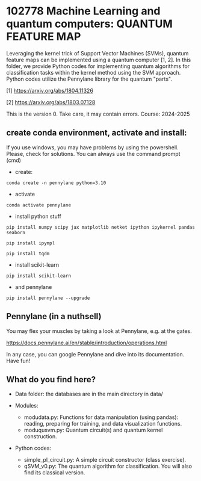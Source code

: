 # 102778 Machine Learning and quantum computers: QUANTUM FEATURE MAP 

Leveraging the kernel trick of Support Vector Machines (SVMs), quantum feature maps can be implemented using a quantum computer [1, 2]. In this folder, we provide Python codes for implementing quantum algorithms for classification tasks within the kernel method using the SVM approach. Python codes utilize the Pennylane library for the quantum "parts".

[1] https://arxiv.org/abs/1804.11326

[2] https://arxiv.org/abs/1803.07128

This is the version 0.  Take care, it may contain errors. 
Course: 2024-2025 

## create conda environment,  activate and install:

If you use windows, you may have problems by using the powershell.  Please, check for solutions.  You can always use the command prompt (cmd) 
* create:
```
conda create -n pennylane python=3.10
```

* activate
```
conda activate pennylane
```
* install python stuff
```
pip install numpy scipy jax matplotlib netket ipython ipykernel pandas seaborn

pip install ipympl

pip install tqdm
```
* install scikit-learn 
```
pip install scikit-learn
```
* and pennylane
```
pip install pennylane --upgrade
```
## Pennylane (in a nuthsell)

You may flex your muscles by taking a look at Pennylane, e.g. at the gates.

https://docs.pennylane.ai/en/stable/introduction/operations.html

In any case, you can google Pennylane and dive into its documentation. Have fun!





## What do you find here?

* Data folder:   the databases are in the main directory in data/


* Modules:

    - modudata.py: Functions for data manipulation (using pandas): reading, preparing for training, and data visualization functions.
    - moduqusvm.py: Quantum circuit(s) and quantum kernel construction.

* Python codes:

    - simple_pl_circuit.py: A simple circuit constructor (class exercise).
    - qSVM_v0.py: The quantum algorithm for classification. You will also find its classical version.

